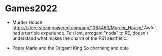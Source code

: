 # Games2022


- Murder House 
https://store.steampowered.com/app/1064460/Murder_House/
Awful, had a terrible experience. Felt lost, arrogant "nods" to RE, doesn't understand what makes the charm of the PS1 aesthetic.

- Paper Mario and the Origami King
So charming and cute
